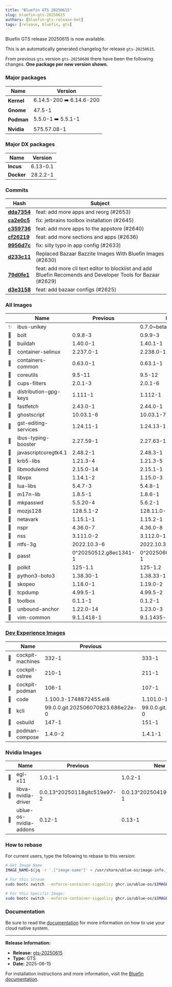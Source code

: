 ```yaml
---
title: "Bluefin GTS 20250615"
slug: bluefin-gts-20250615
authors: [bluefin-gts-release-bot]
tags: [release, bluefin, gts]
---
```


Bluefin GTS release 20250615 is now available.

<!--truncate-->

This is an automatically generated changelog for release `gts-20250615`.

From previous `gts` version `gts-20250608` there have been the following changes. **One package per new version shown.**

### Major packages

| Name       | Version                  |
| ---------- | ------------------------ |
| **Kernel** | 6.14.5-200 ➡️ 6.14.6-200 |
| **Gnome**  | 47.5-1                   |
| **Podman** | 5.5.0-1 ➡️ 5.5.1-1       |
| **Nvidia** | 575.57.08-1              |

### Major DX packages

| Name       | Version  |
| ---------- | -------- |
| **Incus**  | 6.13-0.1 |
| **Docker** | 28.2.2-1 |

### Commits

| Hash                                                                                               | Subject                                                                                                      |
| -------------------------------------------------------------------------------------------------- | ------------------------------------------------------------------------------------------------------------ |
| **[dda7354](https://github.com/ublue-os/bluefin/commit/dda73543dc5a53d94c4a15813e4aa5d306e235a9)** | feat: add more apps and reorg (#2653)                                                                        |
| **[ca2e0c5](https://github.com/ublue-os/bluefin/commit/ca2e0c5c1aa45d6ac85cef8ae894960b30f341ea)** | fix: jetbrains toolbox installation (#2645)                                                                  |
| **[c359736](https://github.com/ublue-os/bluefin/commit/c3597366a324d132f15b3c900f493177c2325cd6)** | feat: add more apps to the appstore (#2640)                                                                  |
| **[cf26219](https://github.com/ublue-os/bluefin/commit/cf26219dbe951fe93e6c58c7f7f7990d7c23efc4)** | feat: add more sections and apps (#2636)                                                                     |
| **[9956d7c](https://github.com/ublue-os/bluefin/commit/9956d7c3afc248434cfa80661320a6c5caf026e3)** | fix: silly typo in app config (#2633)                                                                        |
| **[d233c11](https://github.com/ublue-os/bluefin/commit/d233c1104384efa9039a7fe4b361ccf990e819fb)** | Replaced Bazaar Bazzite Images With Bluefin Images (#2630)                                                   |
| **[79d0fe1](https://github.com/ublue-os/bluefin/commit/79d0fe1ec53788562c769da653dc92063f990901)** | feat: add more cli text editor to blocklist and add Bluefin Recomends and Developer Tools for Bazaar (#2629) |
| **[d3e3158](https://github.com/ublue-os/bluefin/commit/d3e3158dcfcbb33388df91b4a71662de39dd43a8)** | feat: add bazaar configs (#2625)                                                                             |

### All Images

|     | Name                  | Previous              | New                   |
| --- | --------------------- | --------------------- | --------------------- |
| ✨  | ibus-unikey           |                       | 0.7.0~beta1-1         |
| 🔄  | bolt                  | 0.9.8-3               | 0.9.9-3               |
| 🔄  | buildah               | 1.40.0-1              | 1.40.1-1              |
| 🔄  | container-selinux     | 2.237.0-1             | 2.238.0-1             |
| 🔄  | containers-common     | 0.63.0-1              | 0.63.1-1              |
| 🔄  | coreutils             | 9.5-11                | 9.5-12                |
| 🔄  | cups-filters          | 2.0.1-3               | 2.0.1-6               |
| 🔄  | distribution-gpg-keys | 1.111-1               | 1.112-1               |
| 🔄  | fastfetch             | 2.43.0-1              | 2.44.0-1              |
| 🔄  | ghostscript           | 10.03.1-6             | 10.03.1-7             |
| 🔄  | gst-editing-services  | 1.24.11-1             | 1.24.13-1             |
| 🔄  | ibus-typing-booster   | 2.27.59-1             | 2.27.63-1             |
| 🔄  | javascriptcoregtk4.1  | 2.48.2-1              | 2.48.3-1              |
| 🔄  | krb5-libs             | 1.21.3-4              | 1.21.3-5              |
| 🔄  | libmodulemd           | 2.15.0-14             | 2.15.1-1              |
| 🔄  | libvpx                | 1.14.1-2              | 1.15.0-3              |
| 🔄  | lua-libs              | 5.4.7-3               | 5.4.8-1               |
| 🔄  | m17n-lib              | 1.8.5-1               | 1.8.6-1               |
| 🔄  | mkpasswd              | 5.5.20-4              | 5.6.2-1               |
| 🔄  | mozjs128              | 128.5.1-2             | 128.11.0-1            |
| 🔄  | netavark              | 1.15.1-1              | 1.15.2-1              |
| 🔄  | nspr                  | 4.36.0-7              | 4.36.0-8              |
| 🔄  | nss                   | 3.111.0-2             | 3.112.0-1             |
| 🔄  | ntfs-3g               | 2022.10.3-6           | 2022.10.3-9           |
| 🔄  | passt                 | 0^20250512.g8ec1341-1 | 0^20250606.g754c6d7-1 |
| 🔄  | polkit                | 125-1.1               | 125-1.2               |
| 🔄  | python3-boto3         | 1.38.30-1             | 1.38.33-1             |
| 🔄  | skopeo                | 1.18.0-1              | 1.19.0-2              |
| 🔄  | tcpdump               | 4.99.5-1              | 4.99.5-2              |
| 🔄  | toolbox               | 0.1.1-1               | 0.1.2-1               |
| 🔄  | unbound-anchor        | 1.22.0-14             | 1.23.0-3              |
| 🔄  | vim-common            | 9.1.1418-1            | 9.1.1435-1            |

### [Dev Experience Images](https://docs.projectbluefin.io/bluefin-dx)

|     | Name             | Previous                          | New                               |
| --- | ---------------- | --------------------------------- | --------------------------------- |
| 🔄  | cockpit-machines | 332-1                             | 333-1                             |
| 🔄  | cockpit-ostree   | 210-1                             | 211-1                             |
| 🔄  | cockpit-podman   | 106-1                             | 107-1                             |
| 🔄  | code             | 1.100.3-1748872455.el8            | 1.101.0-1749655297.el8            |
| 🔄  | kcli             | 99.0.0.git.202506070823.686e22e-0 | 99.0.0.git.202506141508.8433b67-0 |
| 🔄  | osbuild          | 147-1                             | 151-1                             |
| 🔄  | podman-compose   | 1.4.0-2                           | 1.4.1-1                           |

### Nvidia Images

|     | Name                   | Previous                    | New                         |
| --- | ---------------------- | --------------------------- | --------------------------- |
| 🔄  | egl-x11                | 1.0.1-1                     | 1.0.2-1                     |
| 🔄  | libva-nvidia-driver    | 0.0.13^20250118gitc519e97-2 | 0.0.13^20250419gitc2860cc-1 |
| 🔄  | ublue-os-nvidia-addons | 0.12-1                      | 0.13-1                      |

### How to rebase

For current users, type the following to rebase to this version:

```bash
# Get Image Name
IMAGE_NAME=$(jq -r '.["image-name"]' < /usr/share/ublue-os/image-info.json)

# For this Stream
sudo bootc switch --enforce-container-sigpolicy ghcr.io/ublue-os/$IMAGE_NAME:gts

# For this Specific Image:
sudo bootc switch --enforce-container-sigpolicy ghcr.io/ublue-os/$IMAGE_NAME:gts-20250615
```

### Documentation

Be sure to read the [documentation](https://docs.projectbluefin.io/) for more information
on how to use your cloud native system.

---

**Release Information:**

- **Release:** [gts-20250615](https://github.com/ublue-os/bluefin/releases/tag/gts-20250615)
- **Type:** GTS
- **Date:** 2025-06-15

For installation instructions and more information, visit the [Bluefin documentation](https://docs.projectbluefin.io/).
